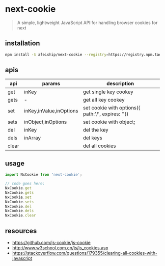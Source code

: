 # next-cookie
> A simple, lightweight JavaScript API for handling browser cookies for next

## installation
```bash
npm install -S afeiship/next-cookie --registry=https://registry.npm.taobao.org
```

## apis
| api   | params                  | description                                       |
| ----- | ----------------------- | ------------------------------------------------- |
| get   | inKey                   | get single key cookey                             |
| gets  | -                       | get all key cookey                                |
| set   | inKey,inValue,inOptions | set cookie with options({ path:'/', expires: ''}) |
| sets  | inObject,inOptions      | set cookie with object;                           |
| del   | inKey                   | del the key                                       |
| dels  | inArray                 | del keys                                          |
| clear |                         | del all cookies                                   |

## usage
```js
import NxCookie from 'next-cookie';

// code goes here:
NxCookie.get
NxCookie.gets
NxCookie.set
NxCookie.sets
NxCookie.del
NxCookie.dels
NxCookie.clear
```

## resources
- https://github.com/js-cookie/js-cookie
- http://www.w3school.com.cn/js/js_cookies.asp
- https://stackoverflow.com/questions/179355/clearing-all-cookies-with-javascript
